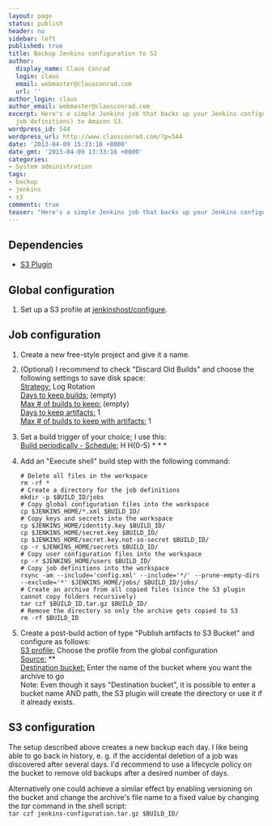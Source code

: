```yaml
---
layout: page
status: publish
header: no
sidebar: left
published: true
title: Backup Jenkins configuration to S3
author:
  display_name: Claus Conrad
  login: claus
  email: webmaster@clausconrad.com
  url: ''
author_login: claus
author_email: webmaster@clausconrad.com
excerpt: Here's a simple Jenkins job that backs up your Jenkins configuration (i.e.
  job definitions) to Amazon S3.
wordpress_id: 544
wordpress_url: http://www.clausconrad.com/?p=544
date: '2013-04-09 15:33:16 +0000'
date_gmt: '2013-04-09 13:33:16 +0000'
categories:
- System administration
tags:
- backup
- jenkins
- s3
comments: true
teaser: "Here's a simple Jenkins job that backs up your Jenkins configuration (i.e. job definitions) to Amazon S3."
---
```

## Dependencies

*   [S3 Plugin](https://wiki.jenkins-ci.org/display/JENKINS/S3+Plugin)

## Global configuration

1.  Set up a S3 profile at [jenkinshost/configure](#).

## Job configuration

1.  <span style="line-height: 13px;">Create a new free-style project and give it a name.</span>
2.  (Optional) I recommend to check "Discard Old Builds" and choose the following settings to save disk space:  
    <span style="text-decoration: underline;">Strategy:</span> Log Rotation  
    <span style="text-decoration: underline;">Days to keep builds:</span> (empty)  
    <span style="text-decoration: underline;">Max # of builds to keep:</span> (empty)  
    <span style="text-decoration: underline;">Days to keep artifacts:</span> 1  
    <span style="text-decoration: underline;">Max # of builds to keep with artifacts:</span> 1
3.  Set a build trigger of your choice; I use this:  
    <span style="text-decoration: underline;">Build periodically - Schedule:</span> H H(0-5) * * *
4.  Add an "Execute shell" build step with the following command:
  
    ```shell
    # Delete all files in the workspace
    rm -rf *
    # Create a directory for the job definitions
    mkdir -p $BUILD_ID/jobs
    # Copy global configuration files into the workspace
    cp $JENKINS_HOME/*.xml $BUILD_ID/
    # Copy keys and secrets into the workspace
    cp $JENKINS_HOME/identity.key $BUILD_ID/
    cp $JENKINS_HOME/secret.key $BUILD_ID/
    cp $JENKINS_HOME/secret.key.not-so-secret $BUILD_ID/
    cp -r $JENKINS_HOME/secrets $BUILD_ID/
    # Copy user configuration files into the workspace
    cp -r $JENKINS_HOME/users $BUILD_ID/
    # Copy job definitions into the workspace
    rsync -am --include='config.xml' --include='*/' --prune-empty-dirs --exclude='*' $JENKINS_HOME/jobs/ $BUILD_ID/jobs/
    # Create an archive from all copied files (since the S3 plugin cannot copy folders recursively)
    tar czf $BUILD_ID.tar.gz $BUILD_ID/
    # Remove the directory so only the archive gets copied to S3
    rm -rf $BUILD_ID
    ```

5.  Create a post-build action of type "Publish artifacts to S3 Bucket" and configure as follows:  
    <span style="text-decoration: underline;">S3 profile:</span> Choose the profile from the global configuration  
    <span style="text-decoration: underline;">Source:</span> **  
    <span style="text-decoration: underline;">Destination bucket:</span> Enter the name of the bucket where you want the archive to go  
    Note: Even though it says "Destination bucket", it is possible to enter a bucket name AND path, the S3 plugin will create the directory or use it if it already exists.

## S3 configuration

The setup described above creates a new backup each day. I like being able to go back in history, e. g. if the accidental deletion of a job was discovered after several days. I'd recommend to use a lifecycle policy on the bucket to remove old backups after a desired number of days.

Alternatively one could achieve a similar effect by enabling versioning on the bucket and change the archive's file name to a fixed value by changing the _tar_ command in the shell script:  
`tar czf jenkins-configuration.tar.gz $BUILD_ID/`
